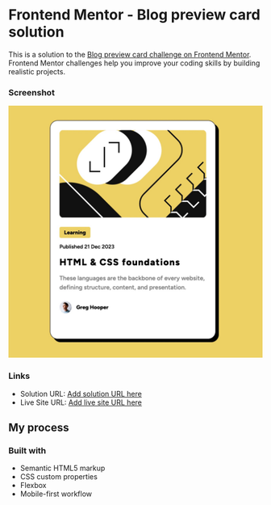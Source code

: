 # Frontend Mentor - Blog preview card solution

This is a solution to the [Blog preview card challenge on Frontend Mentor](https://www.frontendmentor.io/challenges/blog-preview-card-ckPaj01IcS). Frontend Mentor challenges help you improve your coding skills by building realistic projects. 

### Screenshot

![](assets/images/screenshot.jpg)

### Links

- Solution URL: [Add solution URL here](https://github.com/advancedor96/Blog_card_frontendMentor)
- Live Site URL: [Add live site URL here](https://advancedor96.github.io/Blog_card_frontendMentor)

## My process

### Built with

- Semantic HTML5 markup
- CSS custom properties
- Flexbox
- Mobile-first workflow
